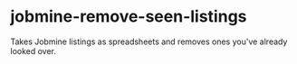# jobmine-remove-seen-listings
Takes Jobmine listings as spreadsheets and removes ones you've already looked over. 
